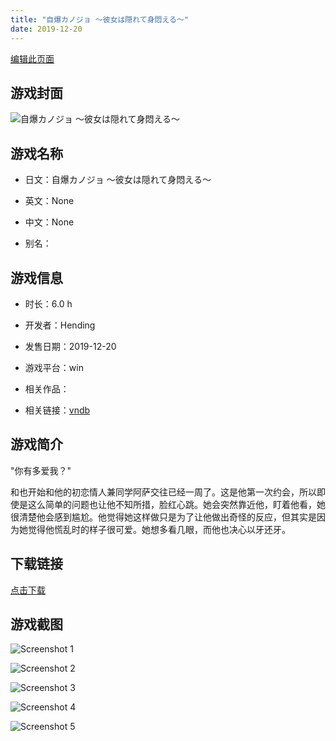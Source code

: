 ```yaml
---
title: "自爆カノジョ ～彼女は隠れて身悶える～"
date: 2019-12-20
---
```

[编辑此页面](https://github.com/ACG-3/ADV3-source/blob/main/source/_posts/%E8%87%AA%E7%88%86%E3%82%AB%E3%83%8E%E3%82%B8%E3%83%A7%20%EF%BD%9E%E5%BD%BC%E5%A5%B3%E3%81%AF%E9%9A%A0%E3%82%8C%E3%81%A6%E8%BA%AB%E6%82%B6%E3%81%88%E3%82%8B%EF%BD%9E.md)

## 游戏封面

![自爆カノジョ ～彼女は隠れて身悶える～](https%3A//pan.timero.xyz/onedrive/img_lib_001/%E8%87%AA%E7%88%86%E3%82%AB%E3%83%8E%E3%82%B8%E3%83%A7%20%EF%BD%9E%E5%BD%BC%E5%A5%B3%E3%81%AF%E9%9A%A0%E3%82%8C%E3%81%A6%E8%BA%AB%E6%82%B6%E3%81%88%E3%82%8B%EF%BD%9E_cover.avif)


## 游戏名称

- 日文：自爆カノジョ ～彼女は隠れて身悶える～
- 英文：None
- 中文：None

- 别名：


## 游戏信息

- 时长：6.0 h
- 开发者：Hending
- 发售日期：2019-12-20
- 游戏平台：win
- 相关作品：

- 相关链接：[vndb](https://vndb.org/v26783)


## 游戏简介

"你有多爱我？"

和也开始和他的初恋情人兼同学阿萨交往已经一周了。这是他第一次约会，所以即使是这么简单的问题也让他不知所措，脸红心跳。她会突然靠近他，盯着他看，她很清楚他会感到尴尬。他觉得她这样做只是为了让他做出奇怪的反应，但其实是因为她觉得他慌乱时的样子很可爱。她想多看几眼，而他也决心以牙还牙。




## 下载链接

[点击下载](https://pan.timero.xyz/onedrive/adv_lib_001/%E8%87%AA%E7%88%86%E3%82%AB%E3%83%8E%E3%82%B8%E3%83%A7%20%EF%BD%9E%E5%BD%BC%E5%A5%B3%E3%81%AF%E9%9A%A0%E3%82%8C%E3%81%A6%E8%BA%AB%E6%82%B6%E3%81%88%E3%82%8B%EF%BD%9E)


## 游戏截图


![Screenshot 1](https%3A//pan.timero.xyz/onedrive/img_lib_001/%E8%87%AA%E7%88%86%E3%82%AB%E3%83%8E%E3%82%B8%E3%83%A7%20%EF%BD%9E%E5%BD%BC%E5%A5%B3%E3%81%AF%E9%9A%A0%E3%82%8C%E3%81%A6%E8%BA%AB%E6%82%B6%E3%81%88%E3%82%8B%EF%BD%9E_Screenshot_1.avif)

![Screenshot 2](https%3A//pan.timero.xyz/onedrive/img_lib_001/%E8%87%AA%E7%88%86%E3%82%AB%E3%83%8E%E3%82%B8%E3%83%A7%20%EF%BD%9E%E5%BD%BC%E5%A5%B3%E3%81%AF%E9%9A%A0%E3%82%8C%E3%81%A6%E8%BA%AB%E6%82%B6%E3%81%88%E3%82%8B%EF%BD%9E_Screenshot_2.avif)

![Screenshot 3](https%3A//pan.timero.xyz/onedrive/img_lib_001/%E8%87%AA%E7%88%86%E3%82%AB%E3%83%8E%E3%82%B8%E3%83%A7%20%EF%BD%9E%E5%BD%BC%E5%A5%B3%E3%81%AF%E9%9A%A0%E3%82%8C%E3%81%A6%E8%BA%AB%E6%82%B6%E3%81%88%E3%82%8B%EF%BD%9E_Screenshot_3.avif)

![Screenshot 4](https%3A//pan.timero.xyz/onedrive/img_lib_001/%E8%87%AA%E7%88%86%E3%82%AB%E3%83%8E%E3%82%B8%E3%83%A7%20%EF%BD%9E%E5%BD%BC%E5%A5%B3%E3%81%AF%E9%9A%A0%E3%82%8C%E3%81%A6%E8%BA%AB%E6%82%B6%E3%81%88%E3%82%8B%EF%BD%9E_Screenshot_4.avif)

![Screenshot 5](https%3A//pan.timero.xyz/onedrive/img_lib_001/%E8%87%AA%E7%88%86%E3%82%AB%E3%83%8E%E3%82%B8%E3%83%A7%20%EF%BD%9E%E5%BD%BC%E5%A5%B3%E3%81%AF%E9%9A%A0%E3%82%8C%E3%81%A6%E8%BA%AB%E6%82%B6%E3%81%88%E3%82%8B%EF%BD%9E_Screenshot_5.avif)

